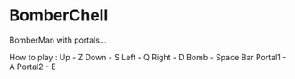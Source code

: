 BomberChell
===========

BomberMan with portals...

How to play :
Up - Z
Down - S
Left - Q
Right - D
Bomb - Space Bar
Portal1 - A
Portal2 - E